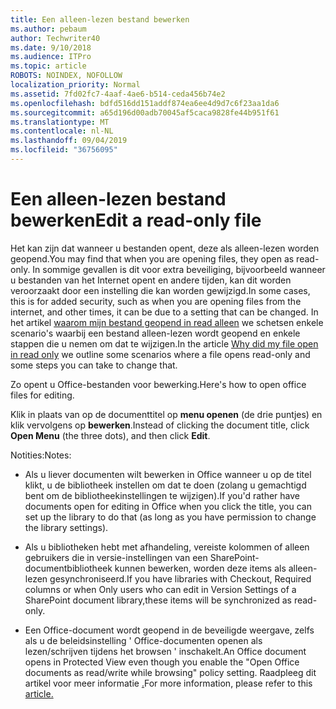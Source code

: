 ```yaml
---
title: Een alleen-lezen bestand bewerken
ms.author: pebaum
author: Techwriter40
ms.date: 9/10/2018
ms.audience: ITPro
ms.topic: article
ROBOTS: NOINDEX, NOFOLLOW
localization_priority: Normal
ms.assetid: 7fd02fc7-4aaf-4ae6-b514-ceda456b74e2
ms.openlocfilehash: bdfd516dd151addf874ea6ee4d9d7c6f23aa1da6
ms.sourcegitcommit: a65d196d00adb70045af5caca9828fe44b951f61
ms.translationtype: MT
ms.contentlocale: nl-NL
ms.lasthandoff: 09/04/2019
ms.locfileid: "36756095"
---
```

# <a name="edit-a-read-only-file"></a><span data-ttu-id="1a5c6-102">Een alleen-lezen bestand bewerken</span><span class="sxs-lookup"><span data-stu-id="1a5c6-102">Edit a read-only file</span></span>

<span data-ttu-id="1a5c6-103">Het kan zijn dat wanneer u bestanden opent, deze als alleen-lezen worden geopend.</span><span class="sxs-lookup"><span data-stu-id="1a5c6-103">You may find that when you are opening files, they open as read-only.</span></span> <span data-ttu-id="1a5c6-104">In sommige gevallen is dit voor extra beveiliging, bijvoorbeeld wanneer u bestanden van het Internet opent en andere tijden, kan dit worden veroorzaakt door een instelling die kan worden gewijzigd.</span><span class="sxs-lookup"><span data-stu-id="1a5c6-104">In some cases, this is for added security, such as when you are opening files from the internet, and other times, it can be due to a setting that can be changed.</span></span> <span data-ttu-id="1a5c6-105">In het artikel [waarom mijn bestand geopend in read alleen](https://support.office.com/article/Why-did-my-file-open-read-only-3ab4b792-da50-4b38-8628-14c64e1f1d15) we schetsen enkele scenario's waarbij een bestand alleen-lezen wordt geopend en enkele stappen die u nemen om dat te wijzigen.</span><span class="sxs-lookup"><span data-stu-id="1a5c6-105">In the article [Why did my file open in read only](https://support.office.com/article/Why-did-my-file-open-read-only-3ab4b792-da50-4b38-8628-14c64e1f1d15) we outline some scenarios where a file opens read-only and some steps you can take to change that.</span></span>

<span data-ttu-id="1a5c6-106">Zo opent u Office-bestanden voor bewerking.</span><span class="sxs-lookup"><span data-stu-id="1a5c6-106">Here's how to open office files for editing.</span></span>

<span data-ttu-id="1a5c6-107">Klik in plaats van op de documenttitel op **menu openen** (de drie puntjes) en klik vervolgens op **bewerken**.</span><span class="sxs-lookup"><span data-stu-id="1a5c6-107">Instead of clicking the document title, click **Open Menu** (the three dots), and then click **Edit**.</span></span>

<span data-ttu-id="1a5c6-108">Notities:</span><span class="sxs-lookup"><span data-stu-id="1a5c6-108">Notes:</span></span>

- <span data-ttu-id="1a5c6-109">Als u liever documenten wilt bewerken in Office wanneer u op de titel klikt, u de bibliotheek instellen om dat te doen (zolang u gemachtigd bent om de bibliotheekinstellingen te wijzigen).</span><span class="sxs-lookup"><span data-stu-id="1a5c6-109">If you'd rather have documents open for editing in Office when you click the title, you can set up the library to do that (as long as you have permission to change the library settings).</span></span>

- <span data-ttu-id="1a5c6-110">Als u bibliotheken hebt met afhandeling, vereiste kolommen of alleen gebruikers die in versie-instellingen van een SharePoint-documentbibliotheek kunnen bewerken, worden deze items als alleen-lezen gesynchroniseerd.</span><span class="sxs-lookup"><span data-stu-id="1a5c6-110">If you have libraries with Checkout, Required columns or when Only users who can edit in Version Settings of a SharePoint document library,these items will be synchronized as read-only.</span></span>

- <span data-ttu-id="1a5c6-111">Een Office-document wordt geopend in de beveiligde weergave, zelfs als u de beleidsinstelling ' Office-documenten openen als lezen/schrijven tijdens het browsen ' inschakelt.</span><span class="sxs-lookup"><span data-stu-id="1a5c6-111">An Office document opens in Protected View even though you enable the "Open Office documents as read/write while browsing" policy setting.</span></span> <span data-ttu-id="1a5c6-112">Raadpleeg dit artikel voor meer informatie [.](https://support.microsoft.com/help/983047/an-office-document-opens-in-protected-view-even-though-you-enable-the)</span><span class="sxs-lookup"><span data-stu-id="1a5c6-112">For more information, please refer to this [article.](https://support.microsoft.com/help/983047/an-office-document-opens-in-protected-view-even-though-you-enable-the)</span></span>

